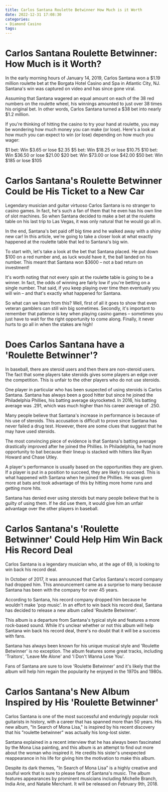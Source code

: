 ```yaml
---
title: Carlos Santana Roulette Betwinner How Much is it Worth
date: 2022-12-31 17:08:30
categories:
- Diamond Casino
tags:
---
```



#  Carlos Santana Roulette Betwinner: How Much is it Worth?

In the early morning hours of January 14, 2019, Carlos Santana won a $1.19 million roulette bet at the Borgata Hotel Casino and Spa in Atlantic City, NJ. Santana's win was captured on video and has since gone viral.

Assuming that Santana wagered an equal amount on each of the 38 red numbers on the roulette wheel, his winnings amounted to just over 38 times his original bet. In other words, Carlos Santana turned a $38 bet into nearly $1.2 million.

If you're thinking of hitting the casino to try your hand at roulette, you may be wondering how much money you can make (or lose). Here's a look at how much you can expect to win (or lose) depending on how much you wager:

$1 bet: Win $3.65 or lose $2.35
$5 bet: Win $18.25 or lose $10.75
$10 bet: Win $36.50 or lose $21.00
$20 bet: Win $73.00 or lose $42.00
$50 bet: Win $185 or lose $105

#  Carlos Santana's Roulette Betwinner Could be His Ticket to a New Car

Legendary musician and guitar virtuoso Carlos Santana is no stranger to casino games. In fact, he's such a fan of them that he even has his own line of slot machines. So when Santana decided to make a bet at the roulette table on his last trip to Las Vegas, it was only natural that he would go all in.

In the end, Santana's bet paid off big time and he walked away with a shiny new car! In this article, we're going to take a closer look at what exactly happened at the roulette table that led to Santana's big win.

To start with, let's take a look at the bet that Santana placed. He put down $100 on a red number and, as luck would have it, the ball landed on his number. This meant that Santana won $3600 – not a bad return on investment!

It's worth noting that not every spin at the roulette table is going to be a winner. In fact, the odds of winning are fairly low if you're betting on a single number. That said, if you keep playing over time then eventually you will win – and that's exactly what happened for Santana.

So what can we learn from this? Well, first of all it goes to show that even veteran gamblers can still win big sometimes. Secondly, it's important to remember that patience is key when playing casino games – sometimes you just have to wait for the right opportunity to come along. Finally, it never hurts to go all in when the stakes are high!

#  Does Carlos Santana have a 'Roulette Betwinner'?

In baseball, there are steroid users and then there are non-steroid users. The fact that some players take steroids gives some players an edge over the competition. This is unfair to the other players who do not use steroids.

One player in particular who has been suspected of using steroids is Carlos Santana. Santana has always been a good hitter but since he joined the Philadelphia Phillies, his batting average skyrocketed. In 2016, his batting average was .291, which was much higher than his career average of .250.

Many people believe that Santana's increase in performance is because of his use of steroids. This accusation is difficult to prove since Santana has never failed a drug test. However, there are some clues that suggest that he may have used steroids.

The most convincing piece of evidence is that Santana's batting average drastically improved after he joined the Phillies. In Philadelphia, he had more opportunity to bat because their lineup is stacked with hitters like Ryan Howard and Chase Utley.

A player's performance is usually based on the opportunities they are given. If a player is put in a position to succeed, they are likely to succeed. This is what happened with Santana when he joined the Phillies. He was given more at bats and took advantage of this by hitting more home runs and getting more hits.

Santana has denied ever using steroids but many people believe that he is guilty of using them. If he did use them, it would give him an unfair advantage over the other players in baseball.

#  Carlos Santana's 'Roulette Betwinner' Could Help Him Win Back His Record Deal

Carlos Santana is a legendary musician who, at the age of 69, is looking to win back his record deal.

In October of 2017, it was announced that Carlos Santana's record company had dropped him. This announcement came as a surprise to many because Santana has been with the company for over 45 years.

According to Santana, his record company dropped him because he wouldn't make 'pop music'. In an effort to win back his record deal, Santana has decided to release a new album called 'Roulette Betwinner'.

This album is a departure from Santana's typical style and features a more rock-based sound. While it's unclear whether or not this album will help Santana win back his record deal, there's no doubt that it will be a success with fans.

Santana has always been known for his unique musical style and 'Roulette Betwinner' is no exception. The album features some great tracks, including 'Traitors', 'Leave Me Alone' and 'I Don't Wanna Lose You'.

Fans of Santana are sure to love 'Roulette Betwinner' and it's likely that the album will help him regain the popularity he enjoyed in the 1970s and 1980s.

#  Carlos Santana's New Album Inspired by His 'Roulette Betwinner'

 Carlos Santana is one of the most successful and enduringly popular rock guitarists in history, with a career that has spanned more than 50 years. His new album, "In Search of Mona Lisa," is inspired by his recent discovery that his "roulette betwinner" was actually his long-lost sister.

Santana explained in a recent interview that he has always been fascinated by the Mona Lisa painting, and this album is an attempt to find out more about the woman who inspired it. He credits his sister's unexpected reappearance in his life for giving him the motivation to make this album.

Despite its dark themes, "In Search of Mona Lisa" is a highly creative and soulful work that is sure to please fans of Santana's music. The album features appearances by prominent musicians including Michelle Branch, India Arie, and Natalie Merchant. It will be released on February 9th, 2018.
